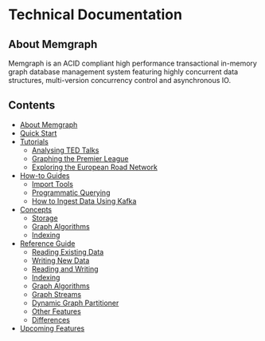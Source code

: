 # Technical Documentation

## About Memgraph

Memgraph is an ACID compliant high performance transactional in-memory graph
database management system featuring highly concurrent
data structures, multi-version concurrency control and asynchronous IO.

[//]: # (When adding a new documentation file, please add it to the list)

## Contents

  * [About Memgraph](#about-memgraph)
  * [Quick Start](01_quick-start.md)
  * [Tutorials](tutorials/02_tutorials-overview.md)
    * [Analysing TED Talks](tutorials/03_analyzing-TED-talks.md)
    * [Graphing the Premier League](tutorials/04_graphing-the-premier-league.md)
    * [Exploring the European Road Network](tutorials/05_exploring-the-european-road-network.md)
  * [How-to Guides](how_to_guides/01_how-to-guides-overview.md)
    * [Import Tools](how_to_guides/02_import-tools.md)
    * [Programmatic Querying](how_to_guides/03_programmatic-querying.md)
    * [How to Ingest Data Using Kafka](how_to_guides/04_how-to-ingest-data-using-kafka.md)
  * [Concepts](concepts/01_concepts_overview.md)
    * [Storage](concepts/02_storage.md)
    * [Graph Algorithms](concepts/03_graph-algorithms.md)
    * [Indexing](concepts/04_indexing.md)
  * [Reference Guide](reference_guide/01_reference-overview.md)
    * [Reading Existing Data](reference_guide/02_reading-existing-data.md)
    * [Writing New Data](reference_guide/03_writing-new-data.md)
    * [Reading and Writing](reference_guide/04_reading-and-writing.md)
    * [Indexing](reference_guide/05_indexing.md)
    * [Graph Algorithms](reference_guide/06_graph-algorithms.md)
    * [Graph Streams](reference_guide/07_graph-streams.md)
    * [Dynamic Graph Partitioner](reference_guide/08_dynamic-graph-partitioner.md)
    * [Other Features](reference_guide/09_other-features.md)
    * [Differences](reference_guide/10_differences.md)
  * [Upcoming Features](upcoming-features.md)

[//]: # (Nothing should go below the contents section)
